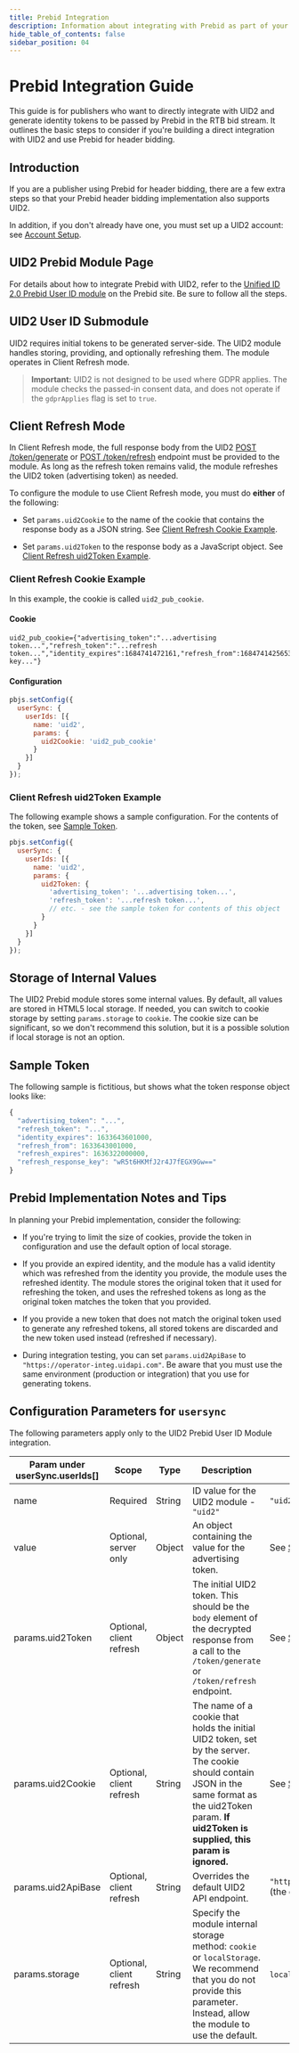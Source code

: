 ```yaml
---
title: Prebid Integration
description: Information about integrating with Prebid as part of your UID2 implementation.
hide_table_of_contents: false
sidebar_position: 04
---
```


# Prebid Integration Guide

<!-- This guide includes the following information:

- [Prebid Overview](#prebid-overview)
- [UID2 Prebid Module Page](#uid2-prebid-module-page)
- [UID2 User ID Submodule](#uid2-user-id-submodule)
- [Client Refresh Mode](#client-refresh-mode)
  -  [Client Refresh Cookie Example](#client-refresh-cookie-example)
  -  [Client Refresh uid2Token Example](#client-refresh-uid2token-example)
- [Storage of Internal Values](#storage-of-internal-values)
- [Sample Token](#sample-token)
- [Prebid Implementation Notes and Tips](#prebid-implementation-notes-and-tips)
- [Configuration Parameters for `usersync`](#usersync-configuration-parameters) -->


This guide is for publishers who want to directly integrate with UID2 and generate identity tokens to be passed by Prebid in the RTB bid stream.
It outlines the basic steps to consider if you're building a direct integration with UID2 and use Prebid for header bidding. 

## Introduction

If you are a publisher using Prebid for header bidding, there are a few extra steps so that your Prebid header bidding implementation also supports UID2.

In addition, if you don't already have one, you must set up a UID2 account: see [Account Setup](../getting-started/gs-account-setup.md).

## UID2 Prebid Module Page

For details about how to integrate Prebid with UID2, refer to the [Unified ID 2.0 Prebid User ID module](https://docs.prebid.org/dev-docs/modules/userid-submodules/unified2.html) on the Prebid site. Be sure to follow all the steps.

## UID2 User ID Submodule

UID2 requires initial tokens to be generated server-side. The UID2 module handles storing, providing, and optionally refreshing them. The module operates in Client Refresh mode.

>**Important:** UID2 is not designed to be used where GDPR applies. The module checks the passed-in consent data, and does not operate if the `gdprApplies` flag is set to `true`.

## Client Refresh Mode

In Client Refresh mode, the full response body from the UID2 [POST /token/generate](../endpoints/post-token-generate.md) or [POST /token/refresh](../endpoints/post-token-refresh.md) endpoint must be provided to the module. As long as the refresh token remains valid, the module refreshes the UID2 token (advertising token) as needed.

To configure the module to use Client Refresh mode, you must do **either** of the following:
-  Set `params.uid2Cookie` to the name of the cookie that contains the response body as a JSON string. See [Client Refresh Cookie Example](#client-refresh-cookie-example).

- Set `params.uid2Token` to the response body as a JavaScript object. See [Client Refresh uid2Token Example](#client-refresh-uid2token-example).

### Client Refresh Cookie Example

In this example, the cookie is called `uid2_pub_cookie`.

#### Cookie
```
uid2_pub_cookie={"advertising_token":"...advertising token...","refresh_token":"...refresh token...","identity_expires":1684741472161,"refresh_from":1684741425653,"refresh_expires":1684784643668,"refresh_response_key":"...response key..."}
```

#### Configuration

```javascript
pbjs.setConfig({
  userSync: {
    userIds: [{
      name: 'uid2',
      params: {
        uid2Cookie: 'uid2_pub_cookie'
      }
    }]
  }
});
```

### Client Refresh uid2Token Example

The following example shows a sample configuration. For the contents of the token, see [Sample Token](#sample-token).

```javascript
pbjs.setConfig({
  userSync: {
    userIds: [{
      name: 'uid2',
      params: {
        uid2Token: {
          'advertising_token': '...advertising token...',
          'refresh_token': '...refresh token...',
          // etc. - see the sample token for contents of this object
        }
      }
    }]
  }
});
```

## Storage of Internal Values

The UID2 Prebid module stores some internal values. By default, all values are stored in HTML5 local storage. If needed, you can switch to cookie storage by setting `params.storage` to `cookie`. The cookie size can be significant, so we don't recommend this solution, but it is a possible solution if local storage is not an option.

## Sample Token

The following sample is fictitious, but shows what the token response object looks like:

```javascript
{
  "advertising_token": "...",
  "refresh_token": "...",
  "identity_expires": 1633643601000,
  "refresh_from": 1633643001000,
  "refresh_expires": 1636322000000,
  "refresh_response_key": "wR5t6HKMfJ2r4J7fEGX9Gw=="
}
```

## Prebid Implementation Notes and Tips

In planning your Prebid implementation, consider the following:

- If you're trying to limit the size of cookies, provide the token in configuration and use the default option of local storage.

- If you provide an expired identity, and the module has a valid identity which was refreshed from the identity you provide, the module uses the refreshed identity. The module stores the original token that it used for refreshing the token, and uses the refreshed tokens as long as the original token matches the token that you provided.

- If you provide a new token that does not match the original token used to generate any refreshed tokens, all stored tokens are discarded and the new token used instead (refreshed if necessary).

- During integration testing, you can set `params.uid2ApiBase` to `"https://operator-integ.uidapi.com"`. Be aware that you must use the same environment (production or integration) that you use for generating tokens.

## Configuration Parameters for `usersync`

The following parameters apply only to the UID2 Prebid User ID Module integration.

| Param under userSync.userIds[] | Scope | Type | Description | Example |
| --- | --- | --- | --- | --- |
| name | Required | String | ID value for the UID2 module - `"uid2"` | `"uid2"` |
| value | Optional, server only | Object | An object containing the value for the advertising token. | See [Sample Token](#sample-token). |
| params.uid2Token | Optional, client refresh | Object | The initial UID2 token. This should be the `body` element of the decrypted response from a call to the `/token/generate` or `/token/refresh` endpoint. | See [Sample Token](#sample-token). |
| params.uid2Cookie | Optional, client refresh | String | The name of a cookie that holds the initial UID2 token, set by the server. The cookie should contain JSON in the same format as the uid2Token param. **If uid2Token is supplied, this param is ignored.** | See [Sample Token](#sample-token). |
| params.uid2ApiBase | Optional, client refresh | String | Overrides the default UID2 API endpoint. | `"https://prod.uidapi.com"` (the default)|
| params.storage | Optional, client refresh | String | Specify the module internal storage method: `cookie` or `localStorage`. We recommend that you do not provide this parameter. Instead, allow the module to use the default. | `localStorage` (the default) |

<!-- eng_jp -->
